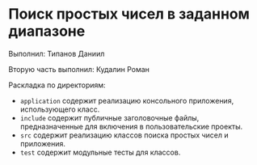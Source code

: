 #  Поиск простых чисел в заданном диапазоне

Выполнил: Типанов Даниил

Вторую часть выполнил: Кудалин Роман

Раскладка по директориям:

  - `application` содержит реализацию консольного приложения, использующего
    класс.
  - `include` содержит публичные заголовочные файлы, предназначенные для включения в пользовательские проекты.
  - `src` содержит реализацию классов поиска простых чисел и приложения.
  - `test` содержит модульные тесты для классов.
